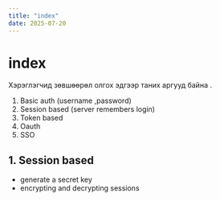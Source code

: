 ```yaml
---
title: "index"
date: 2025-07-20
---
```


# index

Хэрэглэгчид зөвшөөрөл олгох эдгээр таних аргууд байна .

1. Basic auth (username ,password)
2. Session based (server remembers login)
3. Token based
4. Oauth
5. SSO

## 1. Session based

- generate a secret key
- encrypting and decrypting sessions

